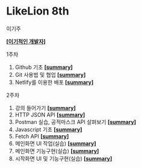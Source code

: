 # LikeLion 8th
이기주

**[[이기적인 개발자](https://2kiju.tistory.com/)]**

1주차
1. Github 기초 **[[summary](https://github.com/kiJu2/LikeLion/blob/master/1%EC%A3%BC%EC%B0%A8/github%20%EA%B8%B0%EC%B4%88.md)]**
2. Git 사용법 및 협업 **[[summary](https://github.com/kiJu2/LikeLion/blob/master/1%EC%A3%BC%EC%B0%A8/github%20%EC%82%AC%EC%9A%A9%EB%B2%95%20%EB%B0%8F%20%ED%98%91%EC%97%85.md)]**
3. Netlify를 이용한 배포 **[[summary](https://github.com/kiJu2/LikeLion/blob/master/1%EC%A3%BC%EC%B0%A8/Netlify%EB%A5%BC%20%EC%9D%B4%EC%9A%A9%ED%95%9C%20%EB%B0%B0%ED%8F%AC.md)]**

2주차
1. 강의 들어가기 **[[summary](https://github.com/kiJu2/LikeLion/blob/master/2%EC%A3%BC%EC%B0%A8/%EA%B0%95%EC%9D%98%20%EB%93%A4%EC%96%B4%EA%B0%80%EA%B8%B0.md)]**
2. HTTP JSON API **[[summary](https://github.com/kiJu2/LikeLion/blob/master/2%EC%A3%BC%EC%B0%A8/HTTP%2CJSON%2CAPI%20%EA%B0%9C%EB%85%90.md)]**
3. Postman 실습, 공적마스크 API 살펴보기 **[[summary](https://github.com/kiJu2/LikeLion/blob/master/2%EC%A3%BC%EC%B0%A8/Postman%20%EC%8B%A4%EC%8A%B5%2C%20%EA%B3%B5%EC%A0%81%EB%A7%88%EC%8A%A4%ED%81%AC%20API%EC%82%B4%ED%8E%B4%EB%B3%B4%EA%B8%B0.md)]**
4. Javascript 기초 **[[summary](https://github.com/kiJu2/LikeLion/blob/master/2%EC%A3%BC%EC%B0%A8/Javascript%20%EA%B8%B0%EC%B4%88%20%EB%AC%B8%EB%B2%95.md)]**
5. Fetch API **[[summary](https://github.com/kiJu2/LikeLion/blob/master/2%EC%A3%BC%EC%B0%A8/Fetch%20API.md)]**
6. 메인화면 UI 작업(실습) **[[summary](https://github.com/kiJu2/LikeLion/blob/master/2%EC%A3%BC%EC%B0%A8/%EB%A9%94%EC%9D%B8%ED%99%94%EB%A9%B4%20ui%20%EC%9E%91%EC%97%85.md)]**
7. 메인화면 기능구현(실습) **[[summary](https://github.com/kiJu2/LikeLion/blob/master/2%EC%A3%BC%EC%B0%A8/%EB%A9%94%EC%9D%B8%20%ED%99%94%EB%A9%B4%20%EA%B8%B0%EB%8A%A5%20%EA%B5%AC%ED%98%84.md)]**
8. 시작화면 UI 및 기능구현(실습) **[[summary](https://github.com/kiJu2/LikeLion/blob/master/2%EC%A3%BC%EC%B0%A8/%EC%8B%9C%EC%9E%91%ED%99%94%EB%A9%B4%20UI%20%EB%B0%8F%20%EA%B8%B0%EB%8A%A5%20%EA%B5%AC%ED%98%84(%EC%8B%A4%EC%8A%B5).md)]**
